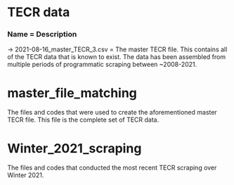 # TECR data
### Name = Description
-> 2021-08-16_master_TECR_3.csv = The master TECR file. This contains all of the TECR data that is known to exist. The data has been assembled from multiple periods of programmatic scraping between ~2008-2021. 

# master_file_matching
The files and codes that were used to create the aforementioned master TECR file. This file is the complete set of TECR data.

# Winter_2021_scraping
The files and codes that conducted the most recent TECR scraping over Winter 2021. 